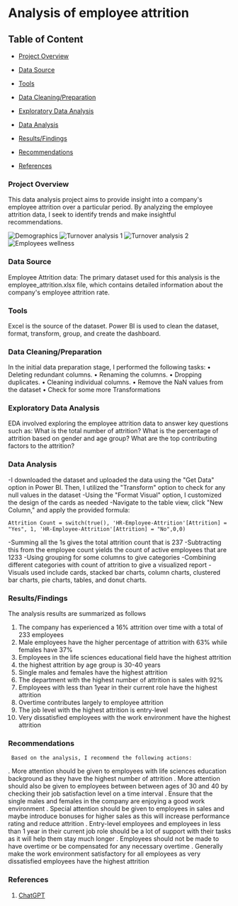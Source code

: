 # Analysis of employee attrition

## Table of Content

- [Project Overview](#project-overview)

- [Data Source](#data-source)

- [Tools](#tools)

- [Data Cleaning/Preparation](#data-cleaningpreparation)

- [Exploratory Data Analysis](#exploratory-data-analysis)

- [Data Analysis](#data-analysis)

- [Results/Findings](#resultsfindings)

- [Recommendations](#recommendations)

- [References](#references)

 


### Project Overview

This data analysis project aims to provide insight into a company's employee attrition over a particular period. By analyzing the employee attrition data, I seek to identify trends and make insightful recommendations.

![Demographics](https://github.com/user-attachments/assets/5cda264c-c67c-4f8e-b1c9-5e6d042c7d7b)
![Turnover analysis 1](https://github.com/user-attachments/assets/186ed10c-2b59-4d1d-91dc-ae0606986e6a)
![Turnover analysis 2](https://github.com/user-attachments/assets/ecb87c21-8fac-428c-b7b9-26d5a02c780e)
![Employees wellness](https://github.com/user-attachments/assets/4c6a76e6-5714-4b75-953a-c83b979e542c)





### Data Source

Employee Attrition data: The primary dataset used for this analysis is the employee_attrition.xlsx file, which contains detailed information about the company's employee attrition rate.


### Tools

Excel is the source of the dataset.
Power BI is used to clean the dataset, format, transform, group, and create the dashboard.


### Data Cleaning/Preparation

In the initial data preparation stage, I performed the following tasks:
• Deleting redundant columns.
• Renaming the columns.
• Dropping duplicates.
• Cleaning individual columns.
• Remove the NaN values from the dataset
• Check for some more Transformations


### Exploratory Data Analysis

EDA involved exploring the employee attrition data to answer key questions such as:
What is the total number of attrition?
What is the percentage of attrition based on gender and age group?
What are the top contributing factors to the attrition?


### Data Analysis

-I downloaded the dataset and uploaded the data using the "Get Data" option in 
Power BI. Then, I utilized the "Transform" option to check for any null values 
in the dataset
-Using the "Format Visual" option, I customized the design of the cards as 
needed
-Navigate to the table view, click "New Column," and apply the provided
formula:
~~~Power bi
Attrition Count = switch(true(), 'HR-Employee-Attrition'[Attrition] = "Yes", 1, 'HR-Employee-Attrition'[Attrition] = "No",0,0)
~~~
-Summing all the 1s gives the total attrition count that is 237
-Subtracting this from the employee count yields the count of active
employees that are 1233
-Using grouping for some columns to give categories
-Combining different categories with count of attrition to give a visualized report
-Visuals used include cards, stacked bar charts, column charts, clustered bar charts, pie charts, tables, and donut charts.


### Results/Findings

The analysis results are summarized as follows
1. The company has experienced a 16% attrition over time with a total of 233 employees
2. Male employees have the higher percentage of attrition with 63% while females have 37%
3. Employees in the life sciences educational field have the highest attrition
4. the highest attrition by age group is 30-40 years
5. Single males and females have the highest attrition
6. The department with the highest number of attrition is sales with 92%
7. Employees with less than 1year in their current role have the highest attrition
8. Overtime contributes largely to employee attrition
9. The job level with the highest attrition is entry-level
10. Very dissatisfied employees with the work environment have the highest attrition


### Recommendations

     Based on the analysis, I recommend the following actions:
   . More attention should be given to employees with life sciences education background as they have the highest number of attrition
   . More attention should also be given to employees between between ages of 30 and 40 by checking their job satisfaction level on a time interval
   . Ensure that the single males and females in the company are enjoying a good work environment
   . Special attention should be given to employees in sales and maybe introduce bonuses for higher sales as this will increase performance rating and reduce attrition
   . Entry-level employees and employees in less than 1 year in their current job role should be a lot of support with their tasks as it will help them stay much longer
   . Employees should not be made to have overtime or be compensated for any necessary overtime
   . Generally make the work environment satisfactory for all employees as very dissatisfied employees have the highest attrition


### References
1. [ChatGPT](ChatGPT.com)




